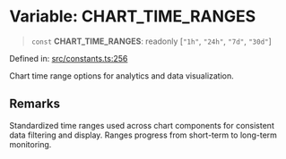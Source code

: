 # Variable: CHART\_TIME\_RANGES

> `const` **CHART\_TIME\_RANGES**: readonly \[`"1h"`, `"24h"`, `"7d"`, `"30d"`\]

Defined in: [src/constants.ts:256](https://github.com/Nick2bad4u/Uptime-Watcher/blob/8a1973382d5fe14c52996ecda381894eb7ecd4a6/src/constants.ts#L256)

Chart time range options for analytics and data visualization.

## Remarks

Standardized time ranges used across chart components for consistent
data filtering and display. Ranges progress from short-term to long-term monitoring.
